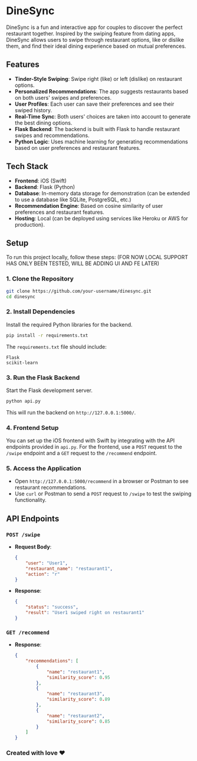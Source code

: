 
# DineSync

DineSync is a fun and interactive app for couples to discover the perfect restaurant together. Inspired by the swiping feature from dating apps, DineSync allows users to swipe through restaurant options, like or dislike them, and find their ideal dining experience based on mutual preferences.

## Features

- **Tinder-Style Swiping**: Swipe right (like) or left (dislike) on restaurant options.
- **Personalized Recommendations**: The app suggests restaurants based on both users' swipes and preferences.
- **User Profiles**: Each user can save their preferences and see their swiped history.
- **Real-Time Sync**: Both users' choices are taken into account to generate the best dining options.
- **Flask Backend**: The backend is built with Flask to handle restaurant swipes and recommendations.
- **Python Logic**: Uses machine learning for generating recommendations based on user preferences and restaurant features.

## Tech Stack

- **Frontend**: iOS (Swift)
- **Backend**: Flask (Python)
- **Database**: In-memory data storage for demonstration (can be extended to use a database like SQLite, PostgreSQL, etc.)
- **Recommendation Engine**: Based on cosine similarity of user preferences and restaurant features.
- **Hosting**: Local (can be deployed using services like Heroku or AWS for production).

## Setup

To run this project locally, follow these steps: (FOR NOW LOCAL SUPPORT HAS ONLY BEEN TESTED, WILL BE ADDING UI AND FE LATER)

### 1. Clone the Repository

```bash
git clone https://github.com/your-username/dinesync.git
cd dinesync
```

### 2. Install Dependencies

Install the required Python libraries for the backend.

```bash
pip install -r requirements.txt
```

The `requirements.txt` file should include:
```
Flask
scikit-learn
```

### 3. Run the Flask Backend

Start the Flask development server.

```bash
python api.py
```

This will run the backend on `http://127.0.0.1:5000/`.

### 4. Frontend Setup

You can set up the iOS frontend with Swift by integrating with the API endpoints provided in `api.py`. For the frontend, use a `POST` request to the `/swipe` endpoint and a `GET` request to the `/recommend` endpoint.

### 5. Access the Application

- Open `http://127.0.0.1:5000/recommend` in a browser or Postman to see restaurant recommendations.
- Use `curl` or Postman to send a `POST` request to `/swipe` to test the swiping functionality.

## API Endpoints

### `POST /swipe`

- **Request Body**:
    ```json
    {
        "user": "User1",
        "restaurant_name": "restaurant1",
        "action": "r"
    }
    ```

- **Response**:
    ```json
    {
        "status": "success",
        "result": "User1 swiped right on restaurant1"
    }
    ```

### `GET /recommend`

- **Response**:
    ```json
    {
        "recommendations": [
            {
                "name": "restaurant1",
                "similarity_score": 0.95
            },
            {
                "name": "restaurant3",
                "similarity_score": 0.89
            },
            {
                "name": "restaurant2",
                "similarity_score": 0.85
            }
        ]
    }
    ```

### Created with love ❤️
